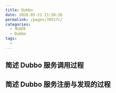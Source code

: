 ```yaml
---
title: Dubbo
date: 2020-05-21 21:50:26
permalink: /pages/78517c/
categories:
  - 中间件
  - Dubbo
tags:
  - 
---
```

## 简述 Dubbo 服务调用过程
## 简述 Dubbo 服务注册与发现的过程